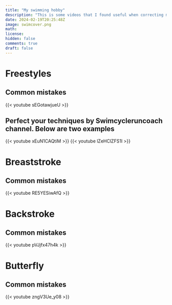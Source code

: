 ```yaml
---
title: "My swimming hobby"
description: "This is some videos that I found useful when correcting my swimming techniques a few years ago"
date: 2024-02-19T20:25:48Z
image: swimcover.png
math: 
license: 
hidden: false
comments: true
draft: false
---
```

# Freestyles
## Common mistakes
{{< youtube sEGotawjueU >}}

## Perfect your techniques by Swimcycleruncoach channel. Below are two examples
{{< youtube xEuN1CAQtiM >}}
{{< youtube lZeHClZFS1I >}}

# Breaststroke
## Common mistakes
{{< youtube RE5YESiwAfQ >}}

# Backstroke
## Common mistakes
{{< youtube pVJjfx47h4k >}}

# Butterfly
## Common mistakes
{{< youtube zngV3Ue_y08 >}}
